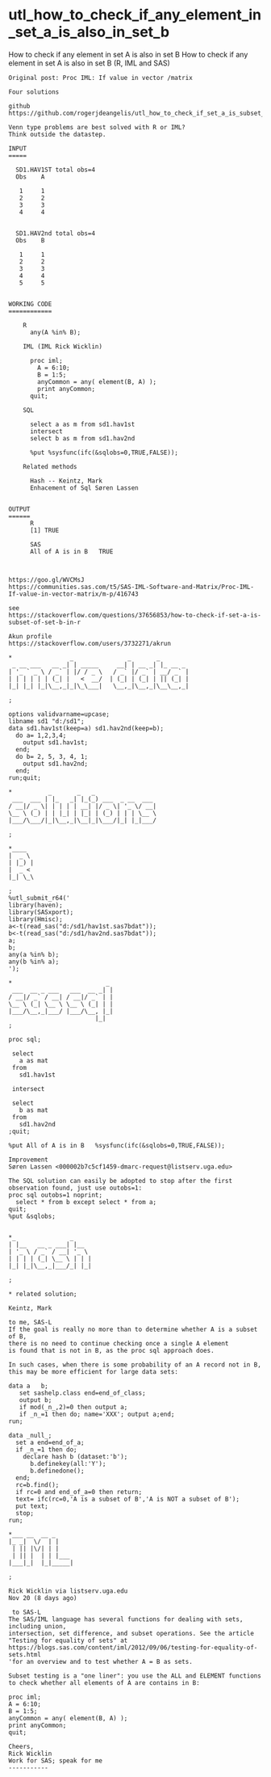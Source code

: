 # utl_how_to_check_if_any_element_in_set_a_is_also_in_set_b
How to check if any element in set A is also in set B
    How to check if any element in set A is also in set B (R, IML and SAS)

    Original post: Proc IML: If value in vector /matrix

    Four solutions

    github
    https://github.com/rogerjdeangelis/utl_how_to_check_if_set_a_is_subset_of_set_b

    Venn type problems are best solved with R or IML?
    Think outside the datastep.

    INPUT
    =====

      SD1.HAV1ST total obs=4
      Obs    A

       1     1
       2     2
       3     3
       4     4


      SD1.HAV2nd total obs=4
      Obs    B

       1     1
       2     2
       3     3
       4     4
       5     5


    WORKING CODE
    ============

        R
          any(A %in% B);

        IML (IML Rick Wicklin)

          proc iml;
            A = 6:10;
            B = 1:5;
            anyCommon = any( element(B, A) );
            print anyCommon;
          quit;

        SQL

          select a as m from sd1.hav1st
          intersect
          select b as m from sd1.hav2nd

          %put %sysfunc(ifc(&sqlobs=0,TRUE,FALSE));

        Related methods

          Hash -- Keintz, Mark
          Enhacement of Sql Søren Lassen


    OUTPUT
    ======
          R
          [1] TRUE

          SAS
          All of A is in B   TRUE



    https://goo.gl/WVCMsJ
    https://communities.sas.com/t5/SAS-IML-Software-and-Matrix/Proc-IML-If-value-in-vector-matrix/m-p/416743

    see
    https://stackoverflow.com/questions/37656853/how-to-check-if-set-a-is-subset-of-set-b-in-r

    Akun profile
    https://stackoverflow.com/users/3732271/akrun

    *                _               _       _
     _ __ ___   __ _| | _____     __| | __ _| |_ __ _
    | '_ ` _ \ / _` | |/ / _ \   / _` |/ _` | __/ _` |
    | | | | | | (_| |   <  __/  | (_| | (_| | || (_| |
    |_| |_| |_|\__,_|_|\_\___|   \__,_|\__,_|\__\__,_|

    ;

    options validvarname=upcase;
    libname sd1 "d:/sd1";
    data sd1.hav1st(keep=a) sd1.hav2nd(keep=b);
      do a= 1,2,3,4;
        output sd1.hav1st;
      end;
      do b= 2, 5, 3, 4, 1;
        output sd1.hav2nd;
      end;
    run;quit;

    *          _       _   _
     ___  ___ | |_   _| |_(_) ___  _ __  ___
    / __|/ _ \| | | | | __| |/ _ \| '_ \/ __|
    \__ \ (_) | | |_| | |_| | (_) | | | \__ \
    |___/\___/|_|\__,_|\__|_|\___/|_| |_|___/

    ;

    *____
    |  _ \
    | |_) |
    |  _ <
    |_| \_\

    ;
    %utl_submit_r64('
    library(haven);
    library(SASxport);
    library(Hmisc);
    a<-t(read_sas("d:/sd1/hav1st.sas7bdat"));
    b<-t(read_sas("d:/sd1/hav2nd.sas7bdat"));
    a;
    b;
    any(a %in% b);
    any(b %in% a);
    ');

    *                          _
     ___  __ _ ___   ___  __ _| |
    / __|/ _` / __| / __|/ _` | |
    \__ \ (_| \__ \ \__ \ (_| | |
    |___/\__,_|___/ |___/\__, |_|
                            |_|
    ;

    proc sql;

     select
       a as mat
     from
       sd1.hav1st

     intersect

     select
       b as mat
     from
       sd1.hav2nd
    ;quit;

    %put All of A is in B   %sysfunc(ifc(&sqlobs=0,TRUE,FALSE));

    Improvement
    Søren Lassen <000002b7c5cf1459-dmarc-request@listserv.uga.edu>

    The SQL solution can easily be adopted to stop after the first observation found, just use outobs=1:
    proc sql outobs=1 noprint;
      select * from b except select * from a;
    quit;
    %put &sqlobs;


    *_               _
    | |__   __ _ ___| |__
    | '_ \ / _` / __| '_ \
    | | | | (_| \__ \ | | |
    |_| |_|\__,_|___/_| |_|

    ;

    * related solution;

    Keintz, Mark

    to me, SAS-L
    If the goal is really no more than to determine whether A is a subset of B,
    there is no need to continue checking once a single A element
    is found that is not in B, as the proc sql approach does.

    In such cases, when there is some probability of an A record not in B, this may be more efficient for large data sets:

    data a   b;
       set sashelp.class end=end_of_class;
       output b;
       if mod(_n_,2)=0 then output a;
       if _n_=1 then do; name='XXX'; output a;end;
    run;

    data _null_;
      set a end=end_of_a;
      if _n_=1 then do;
        declare hash b (dataset:'b');
          b.definekey(all:'Y');
          b.definedone();
      end;
      rc=b.find();
      if rc=0 and end_of_a=0 then return;
      text= ifc(rc=0,'A is a subset of B','A is NOT a subset of B');
      put text;
      stop;
    run;

    *___ __  __ _
    |_ _|  \/  | |
     | || |\/| | |
     | || |  | | |___
    |___|_|  |_|_____|

    ;

    Rick Wicklin via listserv.uga.edu
    Nov 20 (8 days ago)

     to SAS-L
    The SAS/IML language has several functions for dealing with sets, including union,
    intersection, set difference, and subset operations. See the article "Testing for equality of sets" at
    https://blogs.sas.com/content/iml/2012/09/06/testing-for-equality-of-sets.html
    'for an overview and to test whether A = B as sets.

    Subset testing is a "one liner": you use the ALL and ELEMENT functions to check whether all elements of A are contains in B:

    proc iml;
    A = 6:10;
    B = 1:5;
    anyCommon = any( element(B, A) );
    print anyCommon;
    quit;

    Cheers,
    Rick Wicklin
    Work for SAS; speak for me
    -----------

